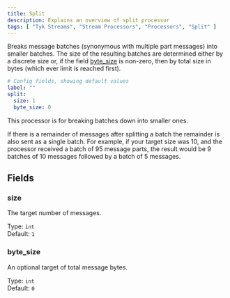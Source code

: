 ```yaml
---
title: Split
description: Explains an overview of split processor
tags: [ "Tyk Streams", "Stream Processors", "Processors", "Split" ]
---
```


Breaks message batches (synonymous with multiple part messages) into smaller batches. The size of the resulting batches are determined either by a discrete size or, if the field [byte_size](#byte_size) is non-zero, then by total size in bytes (which ever limit is reached first).

```yml
# Config fields, showing default values
label: ""
split:
  size: 1
  byte_size: 0
```

This processor is for breaking batches down into smaller ones. 

<!-- 
unarchive processor not in list of supported processors yet

In order to break a single message out into multiple messages use the [`unarchive` processor](/docs/components/processors/unarchive).
-->

If there is a remainder of messages after splitting a batch the remainder is also sent as a single batch. For example, if your target size was 10, and the processor received a batch of 95 message parts, the result would be 9 batches of 10 messages followed by a batch of 5 messages.

## Fields

### size

The target number of messages.


Type: `int`  
Default: `1`  

### byte_size

An optional target of total message bytes.


Type: `int`  
Default: `0`  
